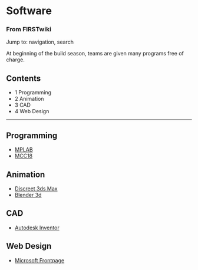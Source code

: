 # Software

### From FIRSTwiki

Jump to: navigation, search

At beginning of the build season, teams are given many programs free of
charge.

## Contents

  * 1 Programming
  * 2 Animation
  * 3 CAD
  * 4 Web Design  
---  
  

## Programming

  * [MPLAB](MPLAB "MPLAB" )
  * [MCC18](MCC18 "MCC18" )


## Animation

  * [Discreet 3ds Max](3ds_max "3ds max" )
  * [Blender 3d](Blender_3d "Blender 3d" )


## CAD

  * [Autodesk Inventor](Autodesk_Inventor "Autodesk Inventor" )


## Web Design

  * [Microsoft Frontpage](/index.php?title=Microsoft_Frontpage&action=edit "Microsoft Frontpage" )

